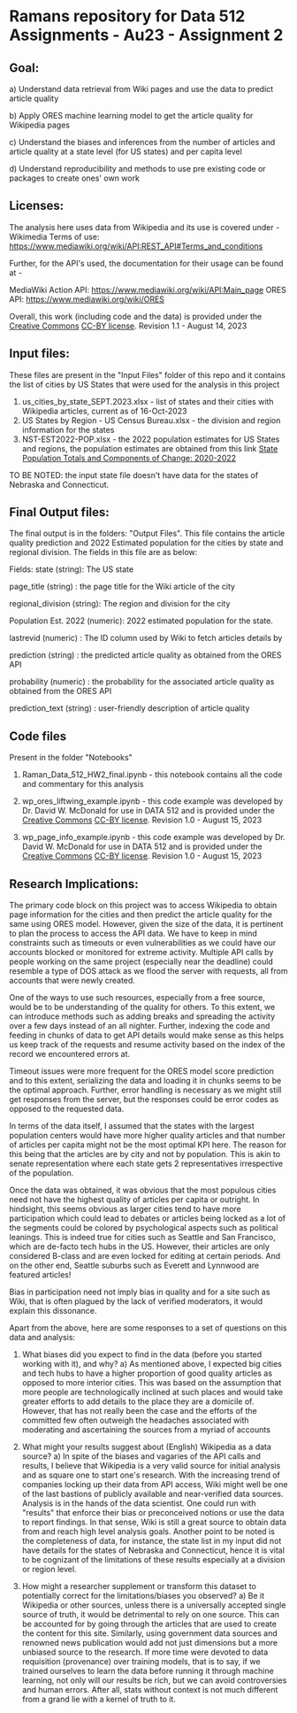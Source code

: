 # Ramans repository for Data 512 Assignments - Au23 - Assignment 2

## Goal:
  a) Understand data retrieval from Wiki pages and use the data to predict article quality

  b) Apply ORES machine learning model to get the article quality for Wikipedia pages

  c) Understand the biases and inferences from the number of articles and article quality at a state level (for US states) and per capita level

  d) Understand reproducibility and methods to use pre existing code or packages to create ones' own work

## Licenses:
The analysis here uses data from Wikipedia and its use is covered under - 
Wikimedia Terms of use: https://www.mediawiki.org/wiki/API:REST_API#Terms_and_conditions

Further, for the API's used, the documentation for their usage can be found at - 

MediaWiki Action API: https://www.mediawiki.org/wiki/API:Main_page
ORES API: https://www.mediawiki.org/wiki/ORES

Overall, this work (including code and the data) is provided under the [Creative Commons](https://creativecommons.org) [CC-BY license](https://creativecommons.org/licenses/by/4.0/). Revision 1.1 - August 14, 2023

## Input files:
These files are present in the "Input Files" folder of this repo and it contains the list of cities by US States that were used for the analysis in this project

1) us_cities_by_state_SEPT.2023.xlsx - list of states and their cities with Wikipedia articles, current as of 16-Oct-2023
2) US States by Region - US Census Bureau.xlsx - the division and region information for the states
3) NST-EST2022-POP.xlsx - the 2022 population estimates for US States and regions, the population estimates are obtained from this link [State Population Totals and Components of Change: 2020-2022](https://www.census.gov/data/tables/time-series/demo/popest/2020s-state-total.html)

TO BE NOTED: the input state file doesn't have data for the states of Nebraska and Connecticut. 

## Final Output files:
The final output is in the folders: "Output Files". This file contains the article quality prediction and 2022 Estimated population for the cities by state and regional division.
The fields in this file are as below:

Fields:
state (string): The US state

page_title (string) : the page title for the Wiki article of the city

regional_division (string): The region and division for the city

Population Est. 2022 (numeric): 2022 estimated population for the state.

lastrevid (numeric) : The ID column used by Wiki to fetch articles details by

prediction (string) : the predicted article quality as obtained from the ORES API

probability (numeric) : the probability for the associated article quality as obtained from the ORES API

prediction_text (string) : user-friendly description of article quality


## Code files
Present in the folder "Notebooks"
1) Raman_Data_512_HW2_final.ipynb - this notebook contains all the code and commentary for this analysis
   
2) wp_ores_liftwing_example.ipynb - this code example was developed by Dr. David W. McDonald for use in DATA 512 and is provided under the [Creative Commons](https://creativecommons.org) [CC-BY license](https://creativecommons.org/licenses/by/4.0/). Revision 1.0 - August 15, 2023

3) wp_page_info_example.ipynb - this code example was developed by Dr. David W. McDonald for use in DATA 512 and is provided under the [Creative Commons](https://creativecommons.org) [CC-BY license](https://creativecommons.org/licenses/by/4.0/). Revision 1.0 - August 15, 2023
   
## Research Implications:

The primary code block on this project was to access Wikipedia to obtain page information for the cities and then predict the article quality for the same using ORES model.
However, given the size of the data, it is pertinent to plan the process to access the API data.
We have to keep in mind constraints such as timeouts or even vulnerabilities as we could have our accounts blocked or monitored for extreme activity.
Multiple API calls by people working on the same project (especially near the deadline) could resemble a type of DOS attack as we flood the server with requests, all from accounts that were newly created. 

One of the ways to use such resources, especially from a free source, would be to be understanding of the quality for others.
To this extent, we can introduce methods such as adding breaks and spreading the activity over a few days instead of an all nighter. 
Further, indexing the code and feeding in chunks of data to get API details would make sense as this helps us keep track of the requests and resume activity based on the index of the record we encountered errors at.

Timeout issues were more frequent for the ORES model score prediction and to this extent, serializing the data and loading it in chunks seems to be the optimal approach.
Further, error handling is necessary as we might still get responses from the server, but the responses could be error codes as opposed to the requested data.

In terms of the data itself, I assumed that the states with the largest population centers would have more higher quality articles and that number of articles per capita might not be the most optimal KPI here.
The reason for this being that the articles are by city and not by population. This is akin to senate representation where each state gets 2 representatives irrespective of the population.

Once the data was obtained, it was obvious that the most populous cities need not have the highest quality of articles per capita or outright.
In hindsight, this seems obvious as larger cities tend to have more participation which could lead to debates or articles being locked as a lot of the segments could be colored by psychological aspects such as political leanings. This is indeed true for cities such as Seattle and San Francisco, which are de-facto tech hubs in the US. However, their articles are only considered B-class and are even locked for editing at certain periods. 
And on the other end, Seattle suburbs such as Everett and Lynnwood are featured articles! 

Bias in participation need not imply bias in quality and for a site such as Wiki, that is often plagued by the lack of verified moderators, it would explain this dissonance.

Apart from the above, here are some responses to a set of questions on this data and analysis:

1) What biases did you expect to find in the data (before you started working with it), and why?
   a) As mentioned above, I expected big cities and tech hubs to have a higher proportion of good quality articles as opposed to more interior cities. This was based on the assumption that more people are technologically inclined at such places and would take greater efforts to add details to the place they are a domicile of. However, that has not really been the case and the efforts of the committed few often outweigh the headaches associated with moderating and ascertaining the sources from a myriad of accounts

2) What might your results suggest about (English) Wikipedia as a data source?
  a) In spite of the biases and vagaries of the API calls and results, I believe that Wikipedia is a very valid source for initial analysis and as square one to start one's research. With the increasing trend of companies locking up their data from API access, Wiki might well be one of the last bastions of publicly available and near-verified data sources. Analysis is in the hands of the data scientist. One could run with "results" that enforce their bias or preconceived notions or use the data to report findings. In that sense, Wiki is still a great source to obtain data from and reach high level analysis goals. Another point to be noted is the completeness of data, for instance, the state list in my input did not have details for the states of Nebraska and Connecticut, hence it is vital to be cognizant of the limitations of these results especially at a division or region level. 

3) How might a researcher supplement or transform this dataset to potentially correct for the limitations/biases you observed?
  a) Be it Wikipedia or other sources, unless there is a universally accepted single source of truth, it would be detrimental to rely on one source. This can be accounted for by going through the articles that are used to create the content for this site. Similarly, using government data sources and renowned news publication would add not just dimensions but a more unbiased source to the research. If more time were devoted to data requisition (provenance) over training models, that is to say, if we trained ourselves to learn the data before running it through machine learning, not only will our results be rich, but we can avoid controversies and human errors. After all, stats without context is not much different from a grand lie with a kernel of truth to it.

